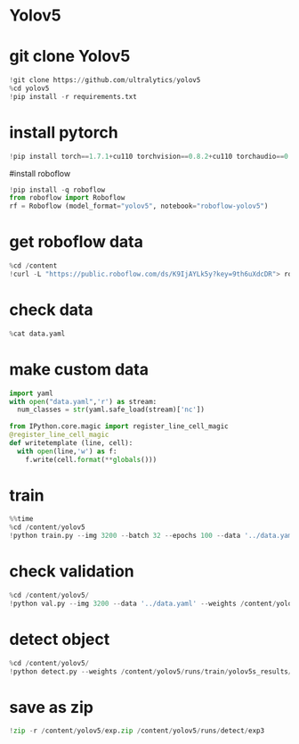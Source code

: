 # Yolov5

# git clone Yolov5
```python
!git clone https://github.com/ultralytics/yolov5
%cd yolov5
!pip install -r requirements.txt
```

# install pytorch
```python
!pip install torch==1.7.1+cu110 torchvision==0.8.2+cu110 torchaudio==0.7.2 -f https://download.pytorch.org/whl/torch_stable.html
```

#install roboflow
```python
!pip install -q roboflow
from roboflow import Roboflow
rf = Roboflow (model_format="yolov5", notebook="roboflow-yolov5")
```

# get roboflow data
```python
%cd /content
!curl -L "https://public.roboflow.com/ds/K9IjAYLk5y?key=9th6uXdcDR"> roboflow.zip; unzip roboflow.zip; rm roboflow.zip
```

# check data
```python
%cat data.yaml
```

# make custom data
```python
import yaml
with open("data.yaml",'r') as stream:
  num_classes = str(yaml.safe_load(stream)['nc'])
 
from IPython.core.magic import register_line_cell_magic
@register_line_cell_magic
def writetemplate (line, cell):
  with open(line,'w') as f:
    f.write(cell.format(**globals()))
```

# train
```python
%%time
%cd /content/yolov5
!python train.py --img 3200 --batch 32 --epochs 100 --data '../data.yaml' --cfg ./models/custom_yolov5m.yaml --weights '' --name yolov5s_results --cache
```
# check validation
```python
%cd /content/yolov5/
!python val.py --img 3200 --data '../data.yaml' --weights /content/yolov5/runs/train/yolov5s_results/weights/best.pt
```

# detect object
```python
%cd /content/yolov5/
!python detect.py --weights /content/yolov5/runs/train/yolov5s_results/weights/best.pt --img 3200 --conf 0.4 --source /content/yolov5/test_1/images --save-crop
```
# save as zip
```python
!zip -r /content/yolov5/exp.zip /content/yolov5/runs/detect/exp3
```
